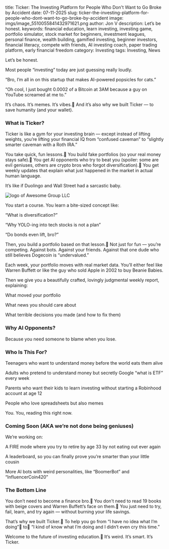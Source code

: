 title: Ticker: The Investing Platform for People Who Don't Want to Go Broke by Accident
date: 07-11-2025
slug: ticker-the-investing-platform-for-people-who-dont-want-to-go-broke-by-accident
image: imgs/image_5510055841432971621.png
author: Jon V
description: Let’s be honest.
keywords: financial education, learn investing, investing game, portfolio simulator, stock market for beginners, investment leagues, personal finance, wealth building, gamified investing, beginner investors, financial literacy, compete with friends, AI investing coach, paper trading platform, early financial freedom
category: Investing
tags: Investing, News

Let’s be honest.

Most people “investing” today are just guessing really loudly.

“Bro, I’m all in on this startup that makes AI-powered popsicles for cats.”

“Oh cool, I just bought 0.0002 of a Bitcoin at 3AM because a guy on YouTube screamed at me to.”

It’s chaos. It’s memes. It’s vibes. And it’s also why we built Ticker — to save humanity (and your wallet).



### What is Ticker?

Ticker is like a gym for your investing brain — except instead of lifting weights, you’re lifting your financial IQ from “confused caveman” to “slightly smarter caveman with a Roth IRA.”

You take quick, fun lessons. You build fake portfolios (so your real money stays safe). You get AI opponents who try to beat you (spoiler: some are evil geniuses, others are crypto bros who forgot diversification). You get weekly updates that explain what just happened in the market in actual human language.

It’s like if Duolingo and Wall Street had a sarcastic baby.







![logo of Awesome Group LLC](imgs/image_5510055841432971621.png "Awesome Group")

You start a course. You learn a bite-sized concept like:

“What is diversification?”

“Why YOLO-ing into tech stocks is not a plan”

“Do bonds even lift, bro?”

Then, you build a portfolio based on that lesson. Not just for fun — you’re competing. Against bots. Against your friends. Against that one dude who still believes Dogecoin is “undervalued.”

Each week, your portfolio moves with real market data. You’ll either feel like Warren Buffett or like the guy who sold Apple in 2002 to buy Beanie Babies.

Then we give you a beautifully crafted, lovingly judgmental weekly report, explaining:

What moved your portfolio

What news you should care about

What terrible decisions you made (and how to fix them)



### Why AI Opponents?

Because you need someone to blame when you lose.



### Who Is This For?

Teenagers who want to understand money before the world eats them alive

Adults who pretend to understand money but secretly Google “what is ETF” every week

Parents who want their kids to learn investing without starting a Robinhood account at age 12

People who love spreadsheets but also memes

You. You, reading this right now.



### Coming Soon (AKA we’re not done being geniuses)

We’re working on:

A FIRE mode where you try to retire by age 33 by not eating out ever again

A leaderboard, so you can finally prove you’re smarter than your little cousin

More AI bots with weird personalities, like “BoomerBot” and “InfluencerCoin420”



### The Bottom Line

You don’t need to become a finance bro. You don’t need to read 19 books with beige covers and Warren Buffett’s face on them. You just need to try, fail, learn, and try again — without burning your life savings.

That’s why we built Ticker. To help you go from “I have no idea what I’m doing” to “I kind of know what I’m doing and I didn’t even cry this time.”

Welcome to the future of investing education. It’s weird. It’s smart. It’s Ticker.



